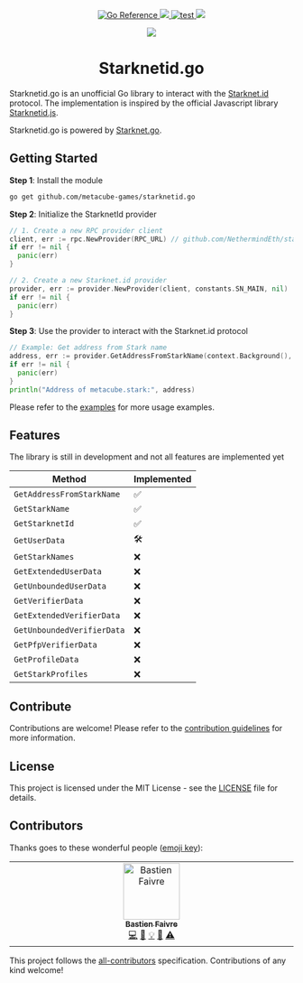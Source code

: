 <p align="center">
    <a href="https://pkg.go.dev/github.com/metacube-games/starknetid.go">
        <img src="https://pkg.go.dev/badge/github.com/metacube-games/starknetid.go.svg" alt="Go Reference">
    </a>
    <a href="https://github.com/metacube-games/starknetid.go/blob/main/LICENSE">
        <img src="https://img.shields.io/badge/license-MIT-black">
    </a>
    <a href="https://github.com/metacube-games/starknetid.go/actions/workflows/go.yml">
        <img src="https://github.com/metacube-games/starknetid.go/actions/workflows/go.yml/badge.svg?branch=main" alt="test">
    </a>
    <a href="https://github.com/metacube-games/starknetid.go">
      <img src="https://img.shields.io/github/stars/metacube-games/starknetid.go?style=social"/>
    </a>
</p>

<p align="center">
  <a href="https://twitter.com/MetacubeGames">
    <img src="https://img.shields.io/twitter/follow/MetacubeGames?style=social"/>
  </a>
</p>

<h1 align="center">Starknetid.go</h1>

Starknetid.go is an unofficial Go library to interact with the [Starknet.id](https://starknet.id/) protocol. The implementation is inspired by the official Javascript library [Starknetid.js](https://github.com/starknet-id/starknetid.js).

Starknetid.go is powered by [Starknet.go](https://github.com/NethermindEth/starknet.go).

## Getting Started

**Step 1**: Install the module

```bash
go get github.com/metacube-games/starknetid.go
```

**Step 2**: Initialize the StarknetId provider

```go
// 1. Create a new RPC provider client
client, err := rpc.NewProvider(RPC_URL) // github.com/NethermindEth/starknet.go/rpc
if err != nil {
  panic(err)
}

// 2. Create a new Starknet.id provider
provider, err := provider.NewProvider(client, constants.SN_MAIN, nil)
if err != nil {
  panic(err)
}
```

**Step 3**: Use the provider to interact with the Starknet.id protocol

```go
// Example: Get address from Stark name
address, err := provider.GetAddressFromStarkName(context.Background(), `metacube.stark`)
if err != nil {
  panic(err)
}
println("Address of metacube.stark:", address)
```

Please refer to the [examples](examples/main.go) for more usage examples.

## Features

The library is still in development and not all features are implemented yet

| Method | Implemented |
| --- | --- |
| `GetAddressFromStarkName` | ✅ |
| `GetStarkName` | ✅ |
| `GetStarknetId` | ✅ |
| `GetUserData` | 🛠️ |
| `GetStarkNames` | ❌ |
| `GetExtendedUserData` | ❌ |
| `GetUnboundedUserData` | ❌ |
| `GetVerifierData` | ❌ |
| `GetExtendedVerifierData` | ❌ |
| `GetUnboundedVerifierData` | ❌ |
| `GetPfpVerifierData` | ❌ |
| `GetProfileData` | ❌ |
| `GetStarkProfiles` | ❌ |

## Contribute

Contributions are welcome! Please refer to the [contribution guidelines](CONTRIBUTING.md) for more information.

## License

This project is licensed under the MIT License - see the [LICENSE](LICENSE) file for details.

## Contributors

Thanks goes to these wonderful people ([emoji key](https://allcontributors.org/docs/en/emoji-key)):

<!-- ALL-CONTRIBUTORS-LIST:START - Do not remove or modify this section -->
<!-- prettier-ignore-start -->
<!-- markdownlint-disable -->
<table>
  <tbody>
    <tr>
      <td align="center" valign="top" width="14.28%"><a href="https://github.com/BastienFaivre"><img src="https://avatars.githubusercontent.com/u/57015770?v=4?s=100" width="100px;" alt="Bastien Faivre"/><br /><sub><b>Bastien Faivre</b></sub></a><br /><a href="#code-BastienFaivre" title="Code">💻</a> <a href="#doc-BastienFaivre" title="Documentation">📖</a> <a href="#example-BastienFaivre" title="Examples">💡</a> <a href="#maintenance-BastienFaivre" title="Maintenance">🚧</a> <a href="#test-BastienFaivre" title="Tests">⚠️</a></td>
    </tr>
  </tbody>
</table>

<!-- markdownlint-restore -->
<!-- prettier-ignore-end -->

<!-- ALL-CONTRIBUTORS-LIST:END -->

This project follows the [all-contributors](https://github.com/all-contributors/all-contributors) specification. Contributions of any kind welcome!
